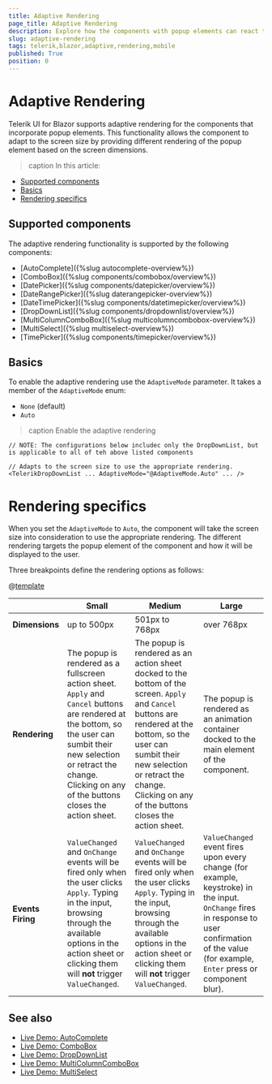 ```yaml
---
title: Adaptive Rendering
page_title: Adaptive Rendering
description: Explore how the components with popup elements can react to the changes in the
slug: adaptive-rendering
tags: telerik,blazor,adaptive,rendering,mobile
published: True
position: 0
---
```


# Adaptive Rendering

Telerik UI for Blazor supports adaptive rendering for the components that incorporate popup elements. This functionality allows the component to adapt to the screen size by providing different rendering of the popup element based on the screen dimensions.

>caption In this article:

* [Supported components](#supported-components)
* [Basics](#basics)
* [Rendering specifics](#rendering-specifics)

## Supported components

The adaptive rendering functionality is supported by the following components:

* [AutoComplete]({%slug autocomplete-overview%})
* [ComboBox]({%slug components/combobox/overview%})
* [DatePicker]({%slug components/datepicker/overview%})
* [DateRangePicker]({%slug daterangepicker-overview%})
* [DateTimePicker]({%slug components/datetimepicker/overview%})
* [DropDownList]({%slug components/dropdownlist/overview%})
* [MultiColumnComboBox]({%slug multicolumncombobox-overview%})
* [MultiSelect]({%slug multiselect-overview%})
* [TimePicker]({%slug components/timepicker/overview%})

## Basics

To enable the adaptive rendering use the `AdaptiveMode` parameter. It takes a member of the `AdaptiveMode` enum:

* `None` (default)
* `Auto`

>caption Enable the adaptive rendering

````CSHTML
// NOTE: The configurations below includeс only the DropDownList, but is applicable to all of teh above listed components

// Adapts to the screen size to use the appropriate rendering.
<TelerikDropDownList ... AdaptiveMode="@AdaptiveMode.Auto" ... />
````

# Rendering specifics

When you set the `AdaptiveMode` to `Auto`, the component will take the screen size into consideration to use the appropriate rendering. The different rendering targets the popup element of the component and how it will be displayed to the user.

Three breakpoints define the rendering options as follows:

@[template](/_contentTemplates/common/parameters-table-styles.md#table-layout)

|| **Small** | **Medium** | **Large** |
|-------|-------|--------|-------|
**Dimensions** | up to 500px | 501px to 768px | over 768px |
**Rendering** | The popup is rendered as a fullscreen action sheet. `Apply` and `Cancel` buttons are rendered at the bottom, so the user can sumbit their new selection or retract the change. Clicking on any of the buttons closes the action sheet. | The popup is rendered as an action sheet docked to the bottom of the screen. `Apply` and `Cancel` buttons are rendered at the bottom, so the user can sumbit their new selection or retract the change. Clicking on any of the buttons closes the action sheet.| The popup is rendered as an animation container docked to the main element of the component. |
**Events Firing**| `ValueChanged` and `OnChange` events will be fired only when the user clicks `Apply`. Typing in the input, browsing through the available options in the action sheet or clicking them will **not** trigger `ValueChanged`. | `ValueChanged` and `OnChange` events will be fired only when the user clicks `Apply`.  Typing in the input, browsing through the available options in the action sheet or clicking them will **not** trigger `ValueChanged`. | `ValueChanged` event fires upon every change (for example, keystroke) in the input. `OnChange` fires in response to user confirmation of the value (for example, `Enter` press or component blur). |

## See also

* [Live Demo: AutoComplete](https://demos.telerik.com/blazor-ui/autocomplete/overview)
* [Live Demo: ComboBox](https://demos.telerik.com/blazor-ui/combobox/overview)
* [Live Demo: DropDownList](https://demos.telerik.com/blazor-ui/dropdownlist/overview)
* [Live Demo: MultiColumnComboBox](https://demos.telerik.com/blazor-ui/multicolumncombobox/overview)
* [Live Demo: MultiSelect](https://demos.telerik.com/blazor-ui/multiselect/overview)